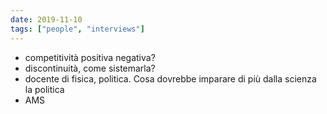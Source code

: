 ```yaml
---
date: 2019-11-10
tags: ["people", "interviews"]
---
```

- competitività positiva negativa?
- discontinuità, come sistemarla?
- docente di fisica, politica. Cosa dovrebbe imparare di più dalla scienza la politica
- AMS
